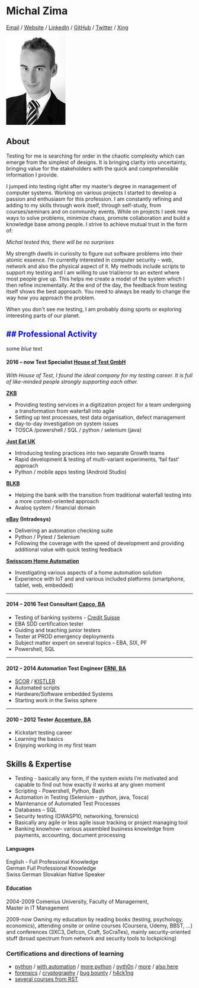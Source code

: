 # Michal Zima

[Email](mailto:miso.zima@1337tester.com) / [Website](https://www.1337tester.com) / [LinkedIn](https://www.linkedin.com/in/1337tester/) / [GitHub](https://github.com/1337tester) / [Twitter](https://twitter.com/1337T3st3r)  / [Xing](https://www.xing.com/profile/Michal_Zima/cv)

![photo](profi_foto.JPG)


## About
Testing for me is searching for order in the chaotic complexity which can emerge from the simplest of designs. It is bringing clarity into uncertainty, bringing value for the stakeholders with the quick and comprehensible information I provide.

I jumped into testing right after my master’s degree in management of computer systems. Working on various projects I started to develop a passion and enthusiasm for this profession. I am constantly refining and adding to my skills through work itself, through self-study, from courses/seminars and on community events. While on projects I seek new ways to solve problems, minimize chaos, promote collaboration and build a knowledge base among people. I strive to achieve mutual trust in the form of:

_Michal tested this, there will be no surprises_

My strength dwells in curiosity to figure out software problems into their atomic essence. I’m currently interested in computer security - web, network and also the physical aspect of it. My methods include scripts to support my testing and I am willing to use trial/error to an extent where most people give up. This helps me create a model of the system which I then refine incrementally. At the end of the day, the feedback from testing itself shows the best approach. You need to always be ready to change the way how you approach the problem. 

When you don't see me testing, I am probably doing sports or exploring interesting parts of our planet.

<span style="color:blue">## Professional Activity</span>
---
some *blue* text</span>
#### 2016 – now	**Test Specialist** [House of Test GmbH](https://houseoftest.ch/)

_With House of Test, I found the ideal company for my testing career. It is full of like-minded people strongly supporting each other._

**[ZKB](https://www.zkb.ch/)**
- Providing testing services in a digitization project for a team undergoing a transformation from waterfall into agile
- Setting up test processes, test data organisation, defect management
- day-to-day investigation on system issues
- TOSCA /powershell / SQL / python / selenium (java)

**[Just Eat UK](https://www.just-eat.co.uk/)**
- Introducing testing practices into two separate Growth teams
- Rapid development & testing of multi-variant experiments, ‘fail fast’ approach
- Python  / mobile apps testing (Android Studio)

**[BLKB](https://www.blkb.ch/)**
- Helping the bank with the transition from traditional waterfall testing into a more context-oriented approach
- Avaloq system / financial domain

**[eBay](https://www.ebay.co.uk/) (Intradesys)**
- Delivering an automation checking suite
- Python / Pytest  / Selenium
- Following the coverage with the speed of development and providing additional value with quick testing feedback

**[Swisscom Home Automation](https://www.swisscom.ch)**
- Investigating various aspects of a home automation solution
- Experience with IoT and and various included platforms (smartphone, tablet, web, embedded)


---

#### 2014 – 2016	**Test Consultant** [Capco, BA](https://www.capco.com/Contact/Locations-archive/Bratislava)
- Testing of banking systems - [Credit Suisse](https://www.credit-suisse.com/ch/de.html)
- EBA SDD certification tester
- Guiding and teaching junior testers
- Tester at PROD emergency deployments
- Subject matter expert on several topics – EBA, SIX, PF
- Powershell, SQL


---

#### 2012 – 2014	**Automation Test Engineer** [ERNI, BA](https://www.outsourcing.erni/bratislava)
- [SCOR](https://www.scor.com/en) / [KISTLER](https://www.kistler.com/de/)
- Automated scripts
- Hardware/Software embedded Systems
- Starting work in the Swiss sphere 


---

#### 2010 – 2012	**Tester** [Accenture, BA](https://www.accenture.com/sk-en)
- Kickstart testing career
- Learning the basics
- Enjoying working in my first team


## Skills & Expertise
*   Testing - basically any form, if the system exists I’m motivated and capable to find out how exactly it works at any given moment
*   Scripting - Powershell, Python, Bash
*   Automation in Testing (Selenium - python, java, Tosca)
*   Maintenance of Automated Test Processes
*   Databases – SQL
*   Security testing (OWASP10, networking, forensics)
*   Basically any agile or less agile issue tracking or project managing tool
*   Banking knowhow– various assembled business knowledge from payments, accounting, document processing

#### Languages

English	 - Full Professional Knowledge \
German	Full Professional Knowledge \
Swiss German
Slovakian	Native Speaker

#### Education
2004-2009	Comenius University, Faculty of Management, \
	Master in IT Management

2009-now	Owning my education by reading books (testing, psychology, economics), attending onsite or online courses (Coursera, Udemy, BBST, ...) and conferences (3XC3, Defcon, Craft, SoCraTes), mainly security-oriented stuff (broad spectrum from network and security tools to lockpicking)

### Certifications and directions of learning
- [python](https://www.hackerrank.com/certificates/2b05ea6d7fe0) / [with automation](https://www.udemy.com/certificate/UC-FRHJVODO/) / [more python](https://courses.edx.org/certificates/0629de5730e34be0864861daacefa488) / [pyth0n](https://courses.edx.org/certificates/3e1bf81675fb47059e4ee193b8e30925) / [more](https://www.coursera.org/api/legacyCertificates.v1/spark/statementOfAccomplishment/972530~4583279/pdf) / [also here](https://www.hackerrank.com/certificates/2b05ea6d7fe0)
- [forensics](https://www.udemy.com/certificate/UC-38XPV8V0/) / [cryptography](https://www.coursera.org/account/accomplishments/verify/5NFZK88SZ5NA) / [bug bounty](https://www.udemy.com/certificate/UC-15RQYEGJ/) / [h4ck1ng](https://tryhackme.com/badge/336286)
- [several courses from RST](https://rapid-software-testing.com/)

